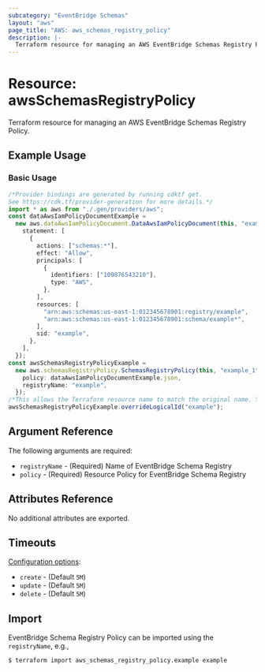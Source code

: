 ```yaml
---
subcategory: "EventBridge Schemas"
layout: "aws"
page_title: "AWS: aws_schemas_registry_policy"
description: |-
  Terraform resource for managing an AWS EventBridge Schemas Registry Policy.
---
```


# Resource: awsSchemasRegistryPolicy

Terraform resource for managing an AWS EventBridge Schemas Registry Policy.

## Example Usage

### Basic Usage

```typescript
/*Provider bindings are generated by running cdktf get.
See https://cdk.tf/provider-generation for more details.*/
import * as aws from "./.gen/providers/aws";
const dataAwsIamPolicyDocumentExample =
  new aws.dataAwsIamPolicyDocument.DataAwsIamPolicyDocument(this, "example", {
    statement: [
      {
        actions: ["schemas:*"],
        effect: "Allow",
        principals: [
          {
            identifiers: ["109876543210"],
            type: "AWS",
          },
        ],
        resources: [
          "arn:aws:schemas:us-east-1:012345678901:registry/example",
          "arn:aws:schemas:us-east-1:012345678901:schema/example*",
        ],
        sid: "example",
      },
    ],
  });
const awsSchemasRegistryPolicyExample =
  new aws.schemasRegistryPolicy.SchemasRegistryPolicy(this, "example_1", {
    policy: dataAwsIamPolicyDocumentExample.json,
    registryName: "example",
  });
/*This allows the Terraform resource name to match the original name. You can remove the call if you don't need them to match.*/
awsSchemasRegistryPolicyExample.overrideLogicalId("example");

```

## Argument Reference

The following arguments are required:

* `registryName` - (Required) Name of EventBridge Schema Registry
* `policy` - (Required) Resource Policy for EventBridge Schema Registry

## Attributes Reference

No additional attributes are exported.

## Timeouts

[Configuration options](https://www.terraform.io/docs/configuration/blocks/resources/syntax.html#operation-timeouts):

* `create` - (Default `5M`)
* `update` - (Default `5M`)
* `delete` - (Default `5M`)

## Import

EventBridge Schema Registry Policy can be imported using the `registryName`, e.g.,

```console
$ terraform import aws_schemas_registry_policy.example example
```
